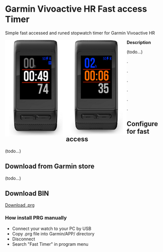 # Garmin Vivoactive HR Fast access Timer
Simple fast accessed and runed stopwatch timer for Garmin Vivoactive HR

<img src="https://raw.githubusercontent.com/frontdevops/garmin-app-timer/master/store/screen1.png" width="200" align="left">
<img src="https://raw.githubusercontent.com/frontdevops/garmin-app-timer/master/store/screen2.png" width="200" align="left">

**Description**

(todo...)

.

.

.

.

.

.


## Configure for fast access
(todo...)

## Download from Garmin store
(todo...)

## Download BIN
[Download .prg](https://github.com/frontdevops/garmin-app-timer/raw/master/TIMER007.prg)

### How install PRG manually
- Connect your watch to your PC by USB
- Copy .prg file into Garmin/APP/ directory
- Disconnect
- Search "Fast Timer" in program menu
